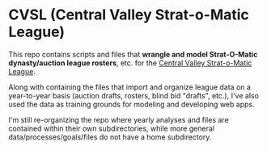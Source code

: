 # CVSL (Central Valley Strat-o-Matic League)

This repo contains scripts and files that **wrangle and model Strat-O-Matic dynasty/auction league rosters**, etc. for the [Central Valley Strat-o-Matic League](https://sites.google.com/view/cvslbaseball/home).

Along with containing the files that import and organize league data on a year-to-year basis (auction drafts, rosters, blind bid "drafts", etc.), I've also used the data as training grounds for modeling and developing web apps.

I'm still re-organizing the repo where yearly analyses and files are contained within their own subdirectories, while more general data/processes/goals/files do not have a home subdirectory.

